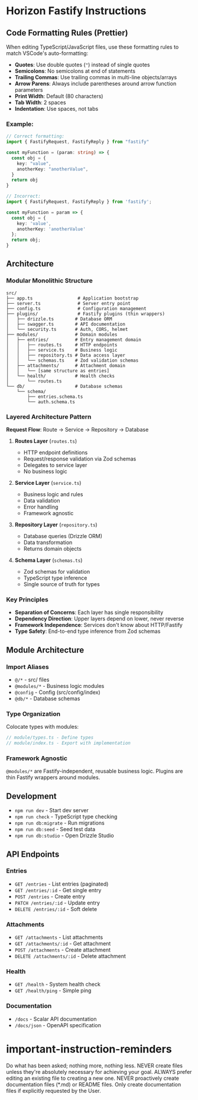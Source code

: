 # Horizon Fastify Instructions

## Code Formatting Rules (Prettier)
When editing TypeScript/JavaScript files, use these formatting rules to match VSCode's auto-formatting:

- **Quotes**: Use double quotes (`"`) instead of single quotes
- **Semicolons**: No semicolons at end of statements
- **Trailing Commas**: Use trailing commas in multi-line objects/arrays
- **Arrow Parens**: Always include parentheses around arrow function parameters
- **Print Width**: Default (80 characters)
- **Tab Width**: 2 spaces
- **Indentation**: Use spaces, not tabs

### Example:
```typescript
// Correct formatting:
import { FastifyRequest, FastifyReply } from "fastify"

const myFunction = (param: string) => {
  const obj = {
    key: "value",
    anotherKey: "anotherValue",
  }
  return obj
}

// Incorrect:
import { FastifyRequest, FastifyReply } from 'fastify';

const myFunction = param => {
  const obj = {
    key: 'value',
    anotherKey: 'anotherValue'
  };
  return obj;
}
```

## Architecture

### Modular Monolithic Structure
```
src/
├── app.ts                 # Application bootstrap
├── server.ts              # Server entry point
├── config.ts              # Configuration management
├── plugins/               # Fastify plugins (thin wrappers)
│   ├── drizzle.ts        # Database ORM
│   ├── swagger.ts        # API documentation
│   └── security.ts       # Auth, CORS, helmet
├── modules/              # Domain modules
│   ├── entries/          # Entry management domain
│   │   ├── routes.ts     # HTTP endpoints
│   │   ├── service.ts    # Business logic
│   │   ├── repository.ts # Data access layer
│   │   └── schemas.ts    # Zod validation schemas
│   ├── attachments/      # Attachment domain
│   │   └── [same structure as entries]
│   └── health/           # Health checks
│       └── routes.ts
└── db/                   # Database schemas
    └── schema/
        ├── entries.schema.ts
        └── auth.schema.ts
```

### Layered Architecture Pattern

**Request Flow**: Route → Service → Repository → Database

1. **Routes Layer** (`routes.ts`)
   - HTTP endpoint definitions
   - Request/response validation via Zod schemas
   - Delegates to service layer
   - No business logic

2. **Service Layer** (`service.ts`)
   - Business logic and rules
   - Data validation
   - Error handling
   - Framework agnostic

3. **Repository Layer** (`repository.ts`)
   - Database queries (Drizzle ORM)
   - Data transformation
   - Returns domain objects

4. **Schema Layer** (`schemas.ts`)
   - Zod schemas for validation
   - TypeScript type inference
   - Single source of truth for types

### Key Principles
- **Separation of Concerns**: Each layer has single responsibility
- **Dependency Direction**: Upper layers depend on lower, never reverse
- **Framework Independence**: Services don't know about HTTP/Fastify
- **Type Safety**: End-to-end type inference from Zod schemas

## Module Architecture

### Import Aliases
- `@/*` - src/ files
- `@modules/*` - Business logic modules
- `@config` - Config (src/config/index)
- `@db/*` - Database schemas

### Type Organization
Colocate types with modules:
```typescript
// module/types.ts - Define types
// module/index.ts - Export with implementation
```

### Framework Agnostic
`@modules/*` are Fastify-independent, reusable business logic.
Plugins are thin Fastify wrappers around modules.

## Development
- `npm run dev` - Start dev server
- `npm run check` - TypeScript type checking
- `npm run db:migrate` - Run migrations
- `npm run db:seed` - Seed test data
- `npm run db:studio` - Open Drizzle Studio

## API Endpoints

### Entries
- `GET /entries` - List entries (paginated)
- `GET /entries/:id` - Get single entry
- `POST /entries` - Create entry
- `PATCH /entries/:id` - Update entry
- `DELETE /entries/:id` - Soft delete

### Attachments
- `GET /attachments` - List attachments
- `GET /attachments/:id` - Get attachment
- `POST /attachments` - Create attachment
- `DELETE /attachments/:id` - Delete attachment

### Health
- `GET /health` - System health check
- `GET /health/ping` - Simple ping

### Documentation
- `/docs` - Scalar API documentation
- `/docs/json` - OpenAPI specification

# important-instruction-reminders
Do what has been asked; nothing more, nothing less.
NEVER create files unless they're absolutely necessary for achieving your goal.
ALWAYS prefer editing an existing file to creating a new one.
NEVER proactively create documentation files (*.md) or README files. Only create documentation files if explicitly requested by the User.